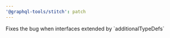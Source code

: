```yaml
---
'@graphql-tools/stitch': patch
---
```


Fixes the bug when interfaces extended by \`additionalTypeDefs\`
